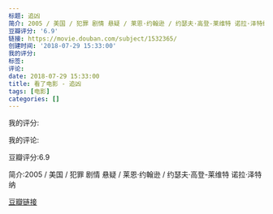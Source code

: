 ```yaml
---
标题: 追凶
简介: 2005 / 美国 / 犯罪 剧情 悬疑 / 莱恩·约翰逊 / 约瑟夫·高登-莱维特 诺拉·泽特纳
豆瓣评分: '6.9'
链接: https://movie.douban.com/subject/1532365/
创建时间: '2018-07-29 15:33:00'
我的评分:
标签:
评论:
date: 2018-07-29 15:33:00
title: 看了电影 - 追凶
tags: [电影]
categories: []
---
```


我的评分:

我的评论:

豆瓣评分:6.9

简介:2005 / 美国 / 犯罪 剧情 悬疑 / 莱恩·约翰逊 / 约瑟夫·高登-莱维特 诺拉·泽特纳

[豆瓣链接](https://movie.douban.com/subject/1532365/)

